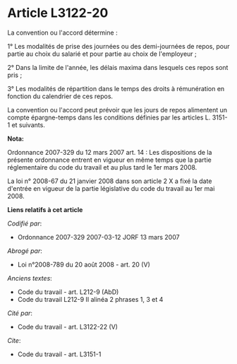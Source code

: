 # Article L3122-20

La convention ou l'accord détermine :

1° Les modalités de prise des journées ou des demi-journées de repos, pour partie au choix du salarié et pour partie au choix
de l'employeur ;

2° Dans la limite de l'année, les délais maxima dans lesquels ces repos sont pris ;

3° Les modalités de répartition dans le temps des droits à rémunération en fonction du calendrier de ces repos.

La convention ou l'accord peut prévoir que les jours de repos alimentent un compte épargne-temps dans les conditions définies
par les articles L. 3151-1 et suivants.

**Nota:**

Ordonnance 2007-329 du 12 mars 2007 art. 14 : Les dispositions de la présente ordonnance entrent en vigueur en même temps que
la partie réglementaire du code du travail et au plus tard le 1er mars 2008. 

La loi n° 2008-67 du 21 janvier 2008 dans son article 2 X a fixé la date d'entrée en vigueur de la partie législative du code
du travail au 1er mai 2008.

**Liens relatifs à cet article**

_Codifié par_:

  - Ordonnance 2007-329 2007-03-12 JORF 13 mars 2007

_Abrogé par_:

  - Loi n°2008-789 du 20 août 2008 - art. 20 (V)

_Anciens textes_:

  - Code du travail - art. L212-9 (AbD)
  - Code du travail L212-9 II alinéa 2 phrases 1, 3 et 4

_Cité par_:

  - Code du travail - art. L3122-22 (V)

_Cite_:

  - Code du travail - art. L3151-1
